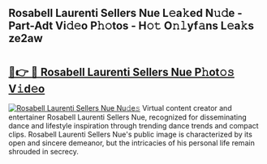 ## Rosabell Laurenti Sellers Nue L𝚎a𝚔ed N𝚞𝚍e - Part-Adt Vi𝚍𝚎o P𝚑𝚘tos - H𝚘𝚝 O𝚗𝚕yf𝚊ns L𝚎a𝚔s ze2aw

# <h2><a href="http://kfba3pw.oniu.top/?m=Rosabell+Laurenti+Sellers+Nue">🔗👉 🔴 Rosabell Laurenti Sellers Nue P𝚑ot𝚘𝚜 V𝚒d𝚎o</a></h2>

[![Rosabell Laurenti Sellers Nue Nu𝚍e𝚜](https://i.imgur.com/0qMVB7G.gif)](http://kfba3pw.oniu.top/?m=Rosabell+Laurenti+Sellers+Nue)
Virtual content creator and entertainer Rosabell Laurenti Sellers Nue, recognized for disseminating dance and lifestyle inspiration through trending dance trends and compact clips. Rosabell Laurenti Sellers Nue's public image is characterized by its open and sincere demeanor, but the intricacies of his personal life remain shrouded in secrecy.  
